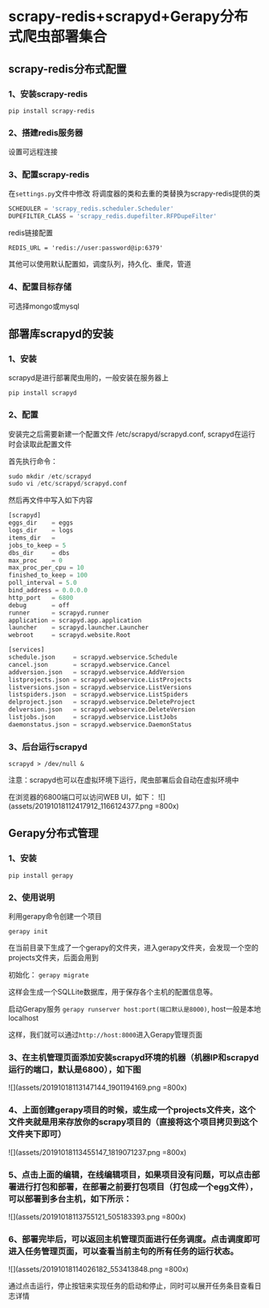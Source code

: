 # scrapy-redis+scrapyd+Gerapy分布式爬虫部署集合

## scrapy-redis分布式配置

### 1、安装scrapy-redis
```
pip install scrapy-redis
```

### 2、搭建redis服务器
设置可远程连接

### 3、配置scrapy-redis
在`settings.py`文件中修改
将调度器的类和去重的类替换为scrapy-redis提供的类
```python
SCHEDULER = 'scrapy_redis.scheduler.Scheduler'
DUPEFILTER_CLASS = 'scrapy_redis.dupefilter.RFPDupeFilter'
```

redis链接配置
```
REDIS_URL = 'redis://user:password@ip:6379'
```

其他可以使用默认配置如，调度队列，持久化、重爬，管道

### 4、配置目标存储
可选择mongo或mysql

## 部署库scrapyd的安装
### 1、安装
scrapyd是进行部署爬虫用的，一般安装在服务器上
```
pip install scrapyd
```

### 2、配置
安装完之后需要新建一个配置文件 /etc/scrapyd/scrapyd.conf, scrapyd在运行时会读取此配置文件

首先执行命令：
```python
sudo mkdir /etc/scrapyd
sudo vi /etc/scrapyd/scrapyd.conf
```
然后再文件中写入如下内容
```python
[scrapyd]
eggs_dir    = eggs
logs_dir    = logs
items_dir   =
jobs_to_keep = 5
dbs_dir     = dbs
max_proc    = 0
max_proc_per_cpu = 10
finished_to_keep = 100
poll_interval = 5.0
bind_address = 0.0.0.0
http_port   = 6800
debug       = off
runner      = scrapyd.runner
application = scrapyd.app.application
launcher    = scrapyd.launcher.Launcher
webroot     = scrapyd.website.Root

[services]
schedule.json     = scrapyd.webservice.Schedule
cancel.json       = scrapyd.webservice.Cancel
addversion.json   = scrapyd.webservice.AddVersion
listprojects.json = scrapyd.webservice.ListProjects
listversions.json = scrapyd.webservice.ListVersions
listspiders.json  = scrapyd.webservice.ListSpiders
delproject.json   = scrapyd.webservice.DeleteProject
delversion.json   = scrapyd.webservice.DeleteVersion
listjobs.json     = scrapyd.webservice.ListJobs
daemonstatus.json = scrapyd.webservice.DaemonStatus
```


### 3、后台运行scrapyd
```
scrapyd > /dev/null &
```
注意：scrapyd也可以在虚拟环境下运行，爬虫部署后会自动在虚拟环境中

在浏览器的6800端口可以访问WEB UI，如下：
![](assets/20191018112417912_1166124377.png =800x)


## Gerapy分布式管理

### 1、安装
`pip install gerapy`

### 2、使用说明
利用gerapy命令创建一个项目

`gerapy init`

在当前目录下生成了一个gerapy的文件夹，进入gerapy文件夹，会发现一个空的projects文件夹，后面会用到

初始化：
`gerapy migrate`

这样会生成一个SQLLite数据库，用于保存各个主机的配置信息等。

启动Gerapy服务
`gerapy runserver host:port(端口默认是8000)`,
host一般是本地localhost

这样，我们就可以通过`http://host:8000`进入Gerapy管理页面

### 3、在主机管理页面添加安装scrapyd环境的机器（机器IP和scrapyd运行的端口，默认是6800），如下图

![](assets/20191018113147144_1901194169.png =800x)

### 4、上面创建gerapy项目的时候，或生成一个projects文件夹，这个文件夹就是用来存放你的scrapy项目的（直接将这个项目拷贝到这个文件夹下即可）

![](assets/20191018113455147_1819071237.png =800x)

### 5、点击上面的编辑，在线编辑项目，如果项目没有问题，可以点击部署进行打包和部署，在部署之前要打包项目（打包成一个egg文件），可以部署到多台主机，如下所示：

![](assets/20191018113755121_505183393.png =800x)

### 6、部署完毕后，可以返回主机管理页面进行任务调度。点击调度即可进入任务管理页面，可以查看当前主句的所有任务的运行状态。

![](assets/20191018114026182_553413848.png =800x)

通过点击运行，停止按钮来实现任务的启动和停止，同时可以展开任务条目查看日志详情
